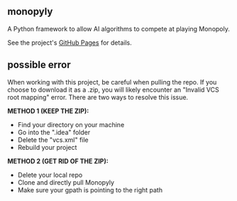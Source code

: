 monopyly
--------

A Python framework to allow AI algorithms to compete at playing Monopoly.

See the project's [GitHub Pages](http://richard-shepherd.github.io/monopyly/index.html) for details.

possible error
--------

When working with this project, be careful when pulling the repo. If you choose to download it as a .zip, you will likely encounter an "Invalid VCS root mapping" error. There are two ways to resolve this issue. 

**METHOD 1 (KEEP THE ZIP):**
- Find your directory on your machine
- Go into the ".idea" folder
- Delete the "vcs.xml" file
- Rebuild your project

**METHOD 2 (GET RID OF THE ZIP):**
- Delete your local repo
- Clone and directly pull Monopyly
- Make sure your gpath is pointing to the right path
